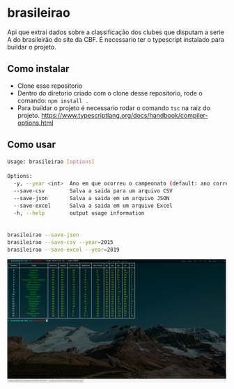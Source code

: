 # brasileirao
Api que extrai dados sobre a classificação dos clubes que disputam a serie A do brasileirão do site da CBF. É necessario ter o typescript instalado para buildar o projeto.



## Como instalar
- Clone esse repositorio
- Dentro do diretorio criado com o clone desse repositorio, rode o comando: `npm install .`
- Para buildar o projeto é necessario rodar o comando `tsc` na raiz do projeto.
https://www.typescriptlang.org/docs/handbook/compiler-options.html

## Como usar

```bash
Usage: brasileirao [options]

Options:
  -y, --year <int>  Ano em que ocorreu o campeonato (default: ano corrente)
  --save-csv        Salva a saida para um arquivo CSV
  --save-json       Salva a saida em um arquivo JSON
  --save-excel      Salva a saida em um arquivo Excel
  -h, --help        output usage information


brasileirao --save-json
brasileirao --save-csv --year=2015
brasileirao --save-excel --year=2019
```

![exemplo](https://github.com/lohxx/brasileirao/blob/master/cli-screenshot.png)
